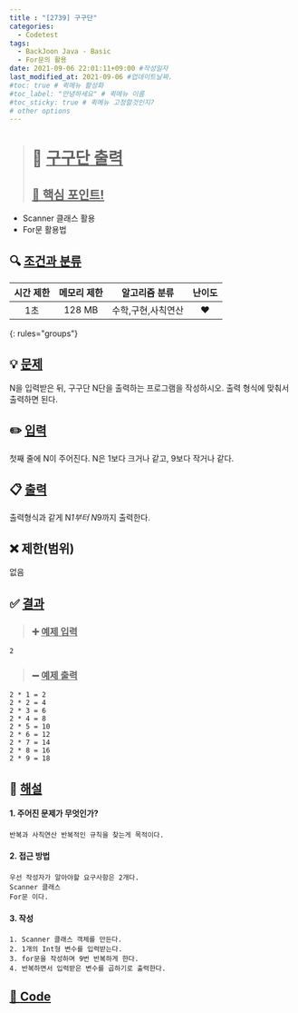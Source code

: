 ```yaml
---
title : "[2739] 구구단"
categories:
  - Codetest
tags:
  - BackJoon Java - Basic
  - For문의 활용
date: 2021-09-06 22:01:11+09:00 #작성일자
last_modified_at: 2021-09-06 #업데이트날짜.
#toc: true # 퀵메뉴 활성화
#toc_label: "안녕하세요" # 퀵메뉴 이름
#toc_sticky: true # 퀵메뉴 고정할것인지?
# other options
---
```

> # 📜 <u>구구단 출력</u> 
> ## <u>📌 핵심 포인트!</u> 
*  Scanner 클래스 활용
*  For문 활용법


## 🔍 <u>조건과 분류</u>

| 시간 제한  | 메모리 제한  |  알고리즘 분류 | 난이도 
|:-------------:|:---------------:|:-----------:|:---------:
| 1초     | 128 MB | 수학,구현,사칙연산 | ❤️ 
{: rules="groups"}

## 💡 <u>문제</u> 
N을 입력받은 뒤, 구구단 N단을 출력하는 프로그램을 작성하시오. 출력 형식에 맞춰서 출력하면 된다.

## ✏️ <u>입력</u>
첫째 줄에 N이 주어진다. N은 1보다 크거나 같고, 9보다 작거나 같다.

## 📋 <u>출력</u>
출력형식과 같게 N*1부터 N*9까지 출력한다.

## ❌ 제한(범위)
없음


## ✅ <u>결과</u>
> ### ➕ <u>예제 입력</u>
	2
	
> ### ➖ <u>예제 출력</u>
	2 * 1 = 2
	2 * 2 = 4
	2 * 3 = 6
	2 * 4 = 8
	2 * 5 = 10
	2 * 6 = 12
	2 * 7 = 14
	2 * 8 = 16
	2 * 9 = 18

## 💭 <u>해설</u>
#### 1. 주어진 문제가 무엇인가?
	반복과 사칙연산 반복적인 규칙을 찾는게 목적이다.

#### 2. 접근 방법
	우선 작성자가 알아야할 요구사항은 2개다.
	Scanner 클래스
	For문 이다.

#### 3. 작성
	1. Scanner 클래스 객체를 만든다.
	2. 1개의 Int형 변수를 입력받는다.
	3. for문을 작성하며 9번 반복하게 한다.
	4. 반복하면서 입력받은 변수를 곱하기로 출력한다.
	

## <u>📖 <u>Code</u>
<script src="https://gist.github.com/Cononi/6c8d4f11d171112bf32aba3c9c88d58f.js"></script>